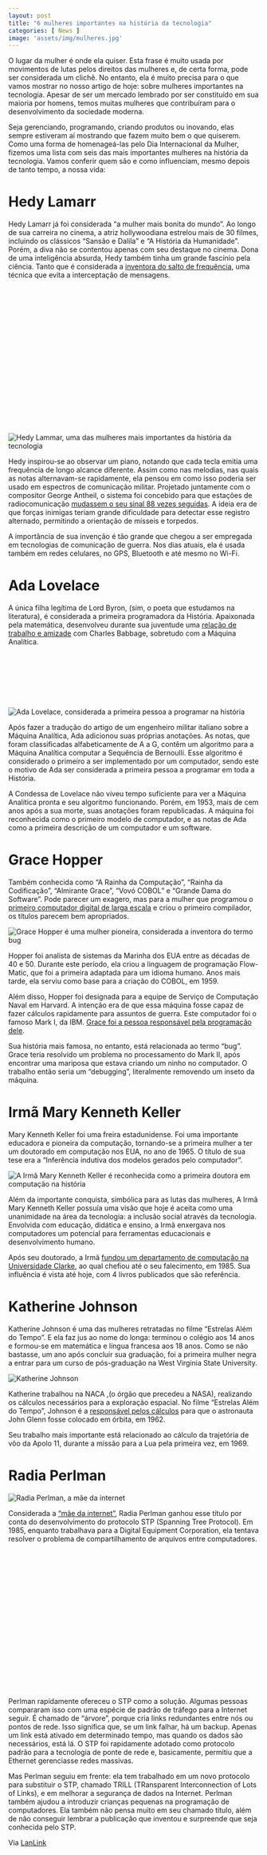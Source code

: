 ```yaml
---
layout: post
title: "6 mulheres importantes na história da tecnologia"
categories: [ News ]
image: 'assets/img/mulheres.jpg'
---
```


O lugar da mulher é onde ela quiser. Esta frase é muito usada por movimentos de lutas pelos direitos das mulheres e, de certa forma, pode ser considerada um clichê. No entanto, ela é muito precisa para o que vamos mostrar no nosso artigo de hoje: sobre mulheres importantes na tecnologia. Apesar de ser um mercado lembrado por ser constituído em sua maioria por homens, temos muitas mulheres que contribuíram para o desenvolvimento da sociedade moderna.

Seja gerenciando, programando, criando produtos ou inovando, elas sempre estiveram aí mostrando que fazem muito bem o que quiserem. Como uma forma de homenageá-las pelo Dia Internacional da Mulher, fizemos uma lista com seis das mais importantes mulheres na história da tecnologia. Vamos conferir quem são e como influenciam, mesmo depois de tanto tempo, a nossa vida:

# Hedy Lamarr

Hedy Lamarr já foi considerada “a mulher mais bonita do mundo”. Ao longo de sua carreira no cinema, a atriz hollywoodiana estrelou mais de 30 filmes, incluindo os clássicos “Sansão e Dalila” e “A História da Humanidade”. Porém, a diva não se contentou apenas com seu destaque no cinema. Dona de uma inteligência absurda, Hedy também tinha um grande fascínio pela ciência. Tanto que é considerada a [inventora do salto de frequência](https://oglobo.globo.com/ela/gente/hedy-lamarr-diva-cientista-16953628), uma técnica que evita a interceptação de mensagens.

<!-- QUADRADO -->
<script async src="//pagead2.googlesyndication.com/pagead/js/adsbygoogle.js"></script>
<ins class="adsbygoogle"
style="display:inline-block;width:336px;height:280px"
data-ad-client="ca-pub-2838251107855362"
data-ad-slot="5351066970"></ins>
<script>
(adsbygoogle = window.adsbygoogle || []).push({});
</script>

![Hedy Lammar, uma das mulheres mais importantes da história da tecnologia](/assets/img/Hedy-capa-1024x469.png)

Hedy inspirou-se ao observar um piano, notando que cada tecla emitia uma frequência de longo alcance diferente. Assim como nas melodias, nas quais as notas alternavam-se rapidamente, ela pensou em como isso poderia ser usado em espectros de comunicação militar. Projetado juntamente com o compositor George Antheil, o sistema foi concebido para que estações de radiocomunicação [mudassem o seu sinal 88 vezes seguidas](https://mundoestranho.abril.com.br/ciencia/quem-inventou-o-gps-e-o-wi-fi/). A ideia era de que forças inimigas teriam grande dificuldade para detectar esse registro alternado, permitindo a orientação de mísseis e torpedos.

A importância de sua invenção é tão grande que chegou a ser empregada em tecnologias de comunicação de guerra. Nos dias atuais, ela é usada também em redes celulares, no GPS, Bluetooth e até mesmo no Wi-Fi.

# Ada Lovelace

A única filha legítima de Lord Byron, (sim, o poeta que estudamos na literatura), é considerada a primeira programadora da História. Apaixonada pela matemática, desenvolveu durante sua juventude uma [relação de trabalho e amizade](https://revistagalileu.globo.com/Sociedade/Curiosidade/noticia/2018/02/10-fatos-sobre-ada-lovelace-que-farao-voce-admira-la-ainda-mais.html) com Charles Babbage, sobretudo com a Máquina Analítica.

<!-- MINI ANÚNCIO -->
<script async src="//pagead2.googlesyndication.com/pagead/js/adsbygoogle.js"></script>
<!-- Games Root -->
<ins class="adsbygoogle"
style="display:inline-block;width:730px;height:95px"
data-ad-client="ca-pub-2838251107855362"
data-ad-slot="5351066970"></ins>
<script>
(adsbygoogle = window.adsbygoogle || []).push({});
</script>


![Ada Lovelace, considerada a primeira pessoa a programar na história](/assets/img/Ada-popart.png)

Após fazer a tradução do artigo de um engenheiro militar italiano sobre a Máquina Analítica, Ada adicionou suas próprias anotações. As notas, que foram classificadas alfabeticamente de A a G, contêm um algoritmo para a Máquina Analítica computar a Sequência de Bernoulli. Esse algoritmo é considerado o primeiro a ser implementado por um computador, sendo este o motivo de Ada ser considerada a primeira pessoa a programar em toda a História.

A Condessa de Lovelace não viveu tempo suficiente para ver a Máquina Analítica pronta e seu algoritmo funcionando. Porém, em 1953, mais de cem anos após a sua morte, suas anotações foram republicadas. A máquina foi reconhecida como o primeiro modelo de computador, e as notas de Ada como a primeira descrição de um computador e um software.

# Grace Hopper

Também conhecida como “A Rainha da Computação”, “Rainha da Codificação”, “Almirante Grace”, “Vovó COBOL” e “Grande Dama do Software”. Pode parecer um exagero, mas para a mulher que programou o [primeiro computador digital de larga escala](https://grupocdd.wordpress.com/2010/10/14/univac/) e criou o primeiro compilador, os títulos parecem bem apropriados.

![Grace Hopper é uma mulher pioneira, considerada a inventora do termo bug](/assets/img/garce-hopper.png)

Hopper foi analista de sistemas da Marinha dos EUA entre as décadas de 40 e 50. Durante este período, ela criou a linguagem de programação Flow-Matic, que foi a primeira adaptada para um idioma humano. Anos mais tarde, ela serviu como base para a criação do COBOL, em 1959.

Além disso, Hopper foi designada para a equipe de Serviço de Computação Naval em Harvard. A intenção era de que essa máquina fosse capaz de fazer cálculos rapidamente para assuntos de guerra. Este computador foi o famoso Mark I, da IBM. [Grace foi a pessoa responsável pela programação dele](https://iq.intel.com.br/como-grace-hopper-abriu-caminho-para-as-mulheres/).

Sua história mais famosa, no entanto, está relacionada ao termo “bug”. Grace teria resolvido um problema no processamento do Mark II, após encontrar uma mariposa que estava criando um ninho no computador. O trabalho então seria um “debugging”, literalmente removendo um inseto da máquina.

# Irmã Mary Kenneth Keller

Mary Kenneth Keller foi uma freira estadunidense. Foi uma importante educadora e pioneira da computação, tornando-se a primeira mulher a ter um doutorado em computação nos EUA, no ano de 1965. O título de sua tese era a “Inferência indutiva dos modelos gerados pelo computador”.

![A Irmã Mary Kenneth Keller é reconhecida como a primeira doutora em computação na história](/assets/img/mary_keller.png)

Além da importante conquista, simbólica para as lutas das mulheres, A Irmã Mary Kenneth Keller possuía uma visão que hoje é aceita como uma unanimidade na área da tecnologia: a inclusão social através da tecnologia. Envolvida com educação, didática e ensino, a Irmã enxergava nos computadores um potencial para ferramentas educacionais e desenvolvimento humano.

Após seu doutorado, a Irmã [fundou um departamento de computação na Universidade Clarke](https://canaltech.com.br/internet/mulheres-historicas-hipacia-de-alexandria-a-primeira-cientista-de-todas-73227/), ao qual chefiou até o seu falecimento, em 1985. Sua influência é vista até hoje, com 4 livros publicados que são referência.

<!-- RETANGULO LARGO 2 -->
<script async src="//pagead2.googlesyndication.com/pagead/js/adsbygoogle.js"></script>
<ins class="adsbygoogle"
style="display:block; text-align:center;"
data-ad-layout="in-article"
data-ad-format="fluid"
data-ad-client="ca-pub-2838251107855362"
data-ad-slot="8549252987"></ins>
<script>
(adsbygoogle = window.adsbygoogle || []).push({});
</script>

# Katherine Johnson

Katherine Johnson é uma das mulheres retratadas no filme “Estrelas Além do Tempo”. E ela faz jus ao nome do longa: terminou o colégio aos 14 anos e formou-se em matemática e língua francesa aos 18 anos. Como se não bastasse, um ano após concluir sua graduação, foi a primeira mulher negra a entrar para um curso de pós-graduação na West Virginia State University.

![Katherine Johnson](/assets/img/Katherine.png)

Katherine trabalhou na NACA ,(o órgão que precedeu a NASA), realizando os cálculos necessários para a exploração espacial. No filme “Estrelas Além do Tempo”, Johnson é a [responsável pelos cálculos](https://exame.abril.com.br/ciencia/conheca-as-cientistas-negras-por-tras-de-estrelas-alem-do-tempo/) para que o astronauta John Glenn fosse colocado em órbita, em 1962.

<!-- RETANGULO LARGO -->
<script async src="https://pagead2.googlesyndication.com/pagead/js/adsbygoogle.js"></script>
<!-- Informat -->
<ins class="adsbygoogle"
style="display:block"
data-ad-client="ca-pub-2838251107855362"
data-ad-slot="2327980059"
data-ad-format="auto"
data-full-width-responsive="true"></ins>
<script>
(adsbygoogle = window.adsbygoogle || []).push({});
</script>

Seu trabalho mais importante está relacionado ao cálculo da trajetória de vôo da Apolo 11, durante a missão para a Lua pela primeira vez, em 1969.

# Radia Perlman

![Radia Perlman, a mãe da internet](/assets/img/radia.png)

Considerada a [“mãe da internet”](https://oglobo.globo.com/sociedade/conte-algo-que-nao-sei/radia-perlman-cientista-da-computacao-os-engenheiros-deveriam-detestar-tecnologia-16358474), Radia Perlman ganhou esse título por conta do desenvolvimento do protocolo STP (Spanning Tree Protocol). Em 1985, enquanto trabalhava para a Digital Equipment Corporation, ela tentava resolver o problema de compartilhamento de arquivos entre computadores.

<!-- QUADRADO -->
<script async src="//pagead2.googlesyndication.com/pagead/js/adsbygoogle.js"></script>
<ins class="adsbygoogle"
style="display:inline-block;width:336px;height:280px"
data-ad-client="ca-pub-2838251107855362"
data-ad-slot="5351066970"></ins>
<script>
(adsbygoogle = window.adsbygoogle || []).push({});
</script>

Perlman rapidamente ofereceu o STP como a solução. Algumas pessoas compararam isso com uma espécie de padrão de tráfego para a Internet seguir. É chamado de “árvore”, porque cria links redundantes entre nós ou pontos de rede. Isso significa que, se um link falhar, há um backup. Apenas um link está ativado em determinado tempo, mas quando os dados são necessários, está lá. O STP foi rapidamente adotado como protocolo padrão para a tecnologia de ponte de rede e, basicamente, permitiu que a Ethernet gerenciasse redes massivas.

Mas Perlman seguiu em frente: ela tem trabalhado em um novo protocolo para substituir o STP, chamado TRILL (TRansparent Interconnection of Lots of Links), e em melhorar a segurança de dados na Internet. Perlman também ajudou a introduzir crianças pequenas na programação de computadores. Ela também não pensa muito em seu chamado título, além de não conseguir lembrar a publicação que inventou e surpreende que seja conhecida pelo STP.

Via [LanLink](https://www.lanlink.com.br/blog/mulheres-importantes-historia-tecnologia/)
